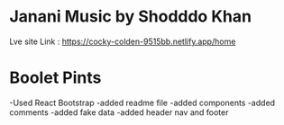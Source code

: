# Janani Music by Shodddo Khan

Lve site Link : https://cocky-colden-9515bb.netlify.app/home

# Boolet Pints

-Used React Bootstrap
-added readme file
-added components
-added comments
-added fake data
-added header nav and footer
